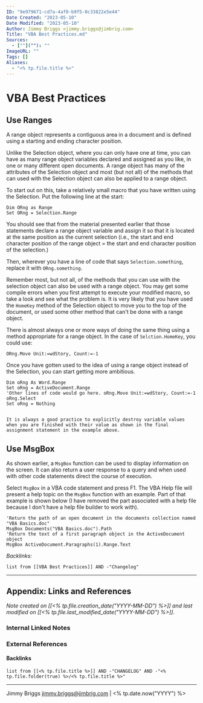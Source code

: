 ```yaml
---
ID: "9e979671-cd7a-4af0-b9f5-0c33822e5e44"
Date Created: "2023-05-10"
Date Modified: "2023-05-10"
Author: Jimmy Briggs <jimmy.briggs@jimbrig.com>
Title: "VBA Best Practices.md"
Sources: 
  - [""](""): ""
ImageURL: ""
Tags: []
Aliases:
  - "<% tp.file.title %>"
---
```



# VBA Best Practices

## Use Ranges

A range object represents a contiguous area in a document and is defined using a starting and ending character position.

Unlike the Selection object, where you can only have one at time, you can have as many range object variables declared and assigned as you like, in one or many different open documents. A range object has many of the attributes of the Selection object and most (but not all) of the methods that can used with the Selection object can also be applied to a range object.

To start out on this, take a relatively small macro that you have written using the Selection. Put the following line at the start:

```vba
Dim ORng as Range
Set ORng = Selection.Range
```

You should see that from the material presented earlier that those statements declare a range object variable and assign it so that it is located at the same position as the current selection (i.e., the start and end character position of the range object = the start and end character position of the selection.)

Then, wherever you have a line of code that says `Selection.something`, replace it with `ORng.something`.

Remember most, but not all, of the methods that you can use with the selection object can also be used with a range object. You may get some compile errors when you first attempt to execute your modified macro, so take a look and see what the problem is. It is very likely that you have used the `HomeKey` method of the Selection object to move you to the top of the document, or used some other method that can't be done with a range object.

There is almost always one or more ways of doing the same thing using a method appropriate for a range object. In the case of `Selction.HomeKey`, you could use:

```VBA
ORng.Move Unit:=wdStory, Count:=-1
```

Once you have gotten used to the idea of using a range object instead of the Selection, you can start getting more ambitious.

```vba
Dim oRng As Word.Range
Set oRng = ActiveDocument.Range
'Other lines of code would go here. oRng.Move Unit:=wdStory, Count:=-1
oRng.Select
Set oRng = Nothing
```

```ad-note

It is always a good practice to explicitly destroy variable values when you are finished with their value as shown in the final assignment statement in the example above.

```

## Use MsgBox

As shown earlier, a `MsgBox` function can be used to display information on the screen. It can also return a user response to a query and when used with other code statements direct the course of execution.

Select `MsgBox` in a VBA code statement and press F1. The VBA Help file will present a help topic on the `MsgBox` function with an example. Part of that example is shown below (I have removed the part associated with a help file because I don't have a help file builder to work with).

```VBA
'Return the path of an open document in the documents collection named "VBA Basics.doc"
MsgBox Documents("VBA Basics.doc").Path
'Return the text of a first paragraph object in the ActiveDocument object
MsgBox ActiveDocument.Paragraphs(1).Range.Text
```

*Backlinks:*

```dataview
list from [[VBA Best Practices]] AND -"Changelog"
```

***

## Appendix: Links and References

*Note created on [[<% tp.file.creation_date("YYYY-MM-DD") %>]] and last modified on [[<% tp.file.last_modified_date("YYYY-MM-DD") %>]].*

### Internal Linked Notes

### External References

#### Backlinks

```dataview
list from [[<% tp.file.title %>]] AND -"CHANGELOG" AND -"<% tp.file.folder(true) %>/<% tp.file.title %>"
```


***

Jimmy Briggs <jimmy.briggs@jimbrig.com> | <% tp.date.now("YYYY") %>